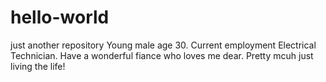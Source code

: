 # hello-world
just another repository 
Young male age 30. Current employment Electrical Technician. Have a wonderful fiance who loves me dear. Pretty mcuh just living the life!
